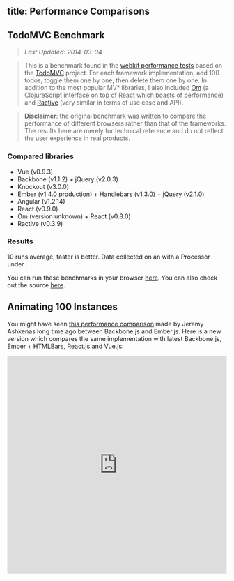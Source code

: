title: Performance Comparisons
---

## TodoMVC Benchmark

> *Last Updated: 2014-03-04*

> This is a benchmark found in the [webkit performance tests](https://github.com/WebKit/webkit/tree/master/PerformanceTests/DoYouEvenBench) based on the [TodoMVC](http://todomvc.com/) project. For each framework implementation, add 100 todos, toggle them one by one, then delete them one by one. In addition to the most popular MV* libraries, I also included [Om](https://github.com/swannodette/om) (a ClojureScript interface on top of React which boasts of performance) and [Ractive](http://www.ractivejs.org/) (very similar in terms of use case and API).

> **Disclaimer**: the original benchmark was written to compare the performance of different browsers rather than that of the frameworks. The results here are merely for technical reference and do not reflect the user experience in real products.

### Compared libraries

- Vue (v0.9.3)
- Backbone (v1.1.2) + jQuery (v2.0.3)
- Knockout (v3.0.0)
- Ember (v1.4.0 production) + Handlebars (v1.3.0) + jQuery (v2.1.0)
- Angular (v1.2.14)
- React (v0.9.0)
- Om (version unknown) + React (v0.8.0)
- Ractive (v0.3.9)

### Results

10 runs average, faster is better. Data collected on an <span id="_machine"></span> with a <span id="_cpu"></span> Processor under <span id="_os"></span>.

<ul id="benchmark-results"></ul>

You can run these benchmarks in your browser [here](/perf/todomvc-benchmark/). You can also check out the source [here](https://github.com/vuejs/vuejs.org/tree/master/perf/todomvc-benchmark).

<script src="/js/benchmark.js"></script>
<link rel="stylesheet" type="text/css" href="/css/benchmark.css">

## Animating 100 Instances

You might have seen [this performance comparison](http://jsfiddle.net/jashkenas/CGSd5/) made by Jeremy Ashkenas long time ago between Backbone.js and Ember.js. Here is a new version which compares the same implementation with latest Backbone.js, Ember + HTMLBars, React.js and Vue.js:

<iframe width="100%" height="500" src="http://jsfiddle.net/yyx990803/uv4Jn/embedded/result,js,html,css" allowfullscreen="allowfullscreen" frameborder="0"></iframe>
